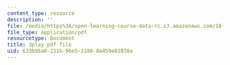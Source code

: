 ```yaml
---
content_type: resource
description: ''
file: /media/https%3A/open-learning-course-data-rc.s3.amazonaws.com/18-01sc-single-variable-calculus-fall-2010/633b95a0211b9be521808a459e01038a_BSAA0akmPEU.pdf
file_type: application/pdf
resourcetype: Document
title: 3play pdf file
uid: 633b95a0-211b-9be5-2180-8a459e01038a
---
```

